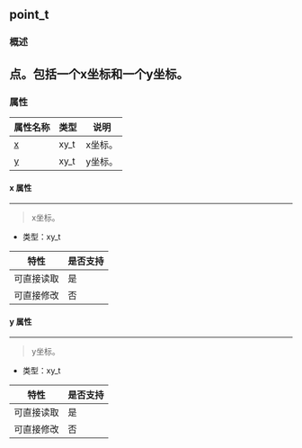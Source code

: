 ## point\_t
### 概述
点。包括一个x坐标和一个y坐标。
----------------------------------
### 属性
<p id="point_t_properties">

| 属性名称 | 类型 | 说明 | 
| -------- | ----- | ------------ | 
| <a href="#point_t_x">x</a> | xy\_t | x坐标。 |
| <a href="#point_t_y">y</a> | xy\_t | y坐标。 |
#### x 属性
-----------------------
> <p id="point_t_x">x坐标。

* 类型：xy\_t

| 特性 | 是否支持 |
| -------- | ----- |
| 可直接读取 | 是 |
| 可直接修改 | 否 |
#### y 属性
-----------------------
> <p id="point_t_y">y坐标。

* 类型：xy\_t

| 特性 | 是否支持 |
| -------- | ----- |
| 可直接读取 | 是 |
| 可直接修改 | 否 |
